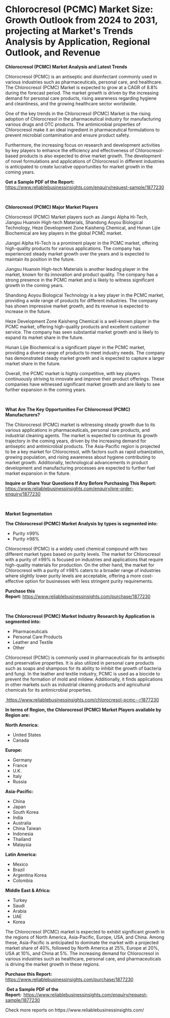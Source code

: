 <p><h1>Chlorocresol (PCMC) Market Size: Growth Outlook from 2024 to 2031, projecting at Market's Trends Analysis by Application, Regional Outlook, and Revenue</h1></p><p><strong>Chlorocresol (PCMC) Market Analysis and Latest Trends</strong></p>
<p><p>Chlorocresol (PCMC) is an antiseptic and disinfectant commonly used in various industries such as pharmaceuticals, personal care, and healthcare. The Chlorocresol (PCMC) Market is expected to grow at a CAGR of 8.8% during the forecast period. The market growth is driven by the increasing demand for personal care products, rising awareness regarding hygiene and cleanliness, and the growing healthcare sector worldwide.</p><p>One of the key trends in the Chlorocresol (PCMC) Market is the rising adoption of Chlorocresol in the pharmaceutical industry for manufacturing various drugs and OTC products. The antimicrobial properties of Chlorocresol make it an ideal ingredient in pharmaceutical formulations to prevent microbial contamination and ensure product safety.</p><p>Furthermore, the increasing focus on research and development activities by key players to enhance the efficiency and effectiveness of Chlorocresol-based products is also expected to drive market growth. The development of novel formulations and applications of Chlorocresol in different industries is anticipated to create lucrative opportunities for market growth in the coming years.</p></p>
<p><strong>Get a Sample PDF of the Report:&nbsp;</strong> <a href="https://www.reliablebusinessinsights.com/enquiry/request-sample/1877230">https://www.reliablebusinessinsights.com/enquiry/request-sample/1877230</a></p>
<p>&nbsp;</p>
<p><strong>Chlorocresol (PCMC) Major Market Players</strong></p>
<p><p>Chlorocresol (PCMC) Market players such as Jiangxi Alpha Hi-Tech, Jiangsu Huanxin High-tech Materials, Shandong Aoyou Biological Technology, Heze Development Zone Kaisheng Chemical, and Hunan Lijie Biochemical are key players in the global PCMC market. </p><p>Jiangxi Alpha Hi-Tech is a prominent player in the PCMC market, offering high-quality products for various applications. The company has experienced steady market growth over the years and is expected to maintain its position in the future. </p><p>Jiangsu Huanxin High-tech Materials is another leading player in the market, known for its innovation and product quality. The company has a strong presence in the PCMC market and is likely to witness significant growth in the coming years.</p><p>Shandong Aoyou Biological Technology is a key player in the PCMC market, providing a wide range of products for different industries. The company has shown impressive market growth, and its revenue is expected to increase in the future.</p><p>Heze Development Zone Kaisheng Chemical is a well-known player in the PCMC market, offering high-quality products and excellent customer service. The company has seen substantial market growth and is likely to expand its market share in the future.</p><p>Hunan Lijie Biochemical is a significant player in the PCMC market, providing a diverse range of products to meet industry needs. The company has demonstrated steady market growth and is expected to capture a larger market share in the future.</p><p>Overall, the PCMC market is highly competitive, with key players continuously striving to innovate and improve their product offerings. These companies have witnessed significant market growth and are likely to see further expansion in the coming years.</p></p>
<p>&nbsp;</p>
<p><strong>What Are The Key Opportunities For Chlorocresol (PCMC) Manufacturers?</strong></p>
<p><p>The Chlorocresol (PCMC) market is witnessing steady growth due to its various applications in pharmaceuticals, personal care products, and industrial cleaning agents. The market is expected to continue its growth trajectory in the coming years, driven by the increasing demand for antiseptic and antimicrobial products. The Asia-Pacific region is projected to be a key market for Chlorocresol, with factors such as rapid urbanization, growing population, and rising awareness about hygiene contributing to market growth. Additionally, technological advancements in product development and manufacturing processes are expected to further fuel market expansion in the future.</p></p>
<p><strong>Inquire or Share Your Questions If Any Before Purchasing This Report:</strong> <a href="https://www.reliablebusinessinsights.com/enquiry/pre-order-enquiry/1877230">https://www.reliablebusinessinsights.com/enquiry/pre-order-enquiry/1877230</a></p>
<p>&nbsp;</p>
<p><strong>Market Segmentation</strong></p>
<p><strong>The Chlorocresol (PCMC) Market Analysis by types is segmented into:</strong></p>
<p><ul><li>Purity ≥99%</li><li>Purity ≥98%</li></ul></p>
<p><p>Chlorocresol (PCMC) is a widely used chemical compound with two different market types based on purity levels. The market for Chlorocresol with a purity of ≥99% is focused on industries and applications that require high-quality materials for production. On the other hand, the market for Chlorocresol with a purity of ≥98% caters to a broader range of industries where slightly lower purity levels are acceptable, offering a more cost-effective option for businesses with less stringent purity requirements.</p></p>
<p><strong>Purchase this Report:&nbsp;</strong><a href="https://www.reliablebusinessinsights.com/purchase/1877230">https://www.reliablebusinessinsights.com/purchase/1877230</a></p>
<p>&nbsp;</p>
<p><strong>The Chlorocresol (PCMC) Market Industry Research by Application is segmented into:</strong></p>
<p><ul><li>Pharmaceuticals</li><li>Personal Care Products</li><li>Leather and Textile</li><li>Other</li></ul></p>
<p><p>Chlorocresol (PCMC) is commonly used in pharmaceuticals for its antiseptic and preservative properties. It is also utilized in personal care products such as soaps and shampoos for its ability to inhibit the growth of bacteria and fungi. In the leather and textile industry, PCMC is used as a biocide to prevent the formation of mold and mildew. Additionally, it finds applications in other markets such as industrial cleaning products and agricultural chemicals for its antimicrobial properties.</p></p>
<p><a href="https://www.reliablebusinessinsights.com/chlorocresol-pcmc--r1877230">&nbsp;https://www.reliablebusinessinsights.com/chlorocresol-pcmc--r1877230</a></p>
<p><strong>In terms of Region, the Chlorocresol (PCMC) Market Players available by Region are:</strong></p>
<p>
    <p> <strong> North America: </strong>
        <ul>
            <li>United States</li>
            <li>Canada</li>
        </ul>
        </p> 
    <p> <strong> Europe: </strong>
        <ul>
            <li>Germany</li>
            <li>France</li>
            <li>U.K.</li>
            <li>Italy</li>
            <li>Russia</li>
        </ul>
        </p> 
    <p> <strong> Asia-Pacific: </strong>
        <ul>
            <li>China</li>
            <li>Japan</li>
            <li>South Korea</li>
            <li>India</li>
            <li>Australia</li>
            <li>China Taiwan</li>
            <li>Indonesia</li>
            <li>Thailand</li>
            <li>Malaysia</li>
        </ul>
        </p> 
    <p> <strong> Latin America: </strong>
        <ul>
            <li>Mexico</li>
            <li>Brazil</li>
            <li>Argentina Korea</li>
            <li>Colombia</li>
        </ul>
        </p> 
    <p> <strong> Middle East & Africa: </strong>
        <ul>
            <li>Turkey</li>
            <li>Saudi</li>
            <li>Arabia</li>
            <li>UAE</li>
            <li>Korea</li>
        </ul>
    </p>
    </p>
<p><p>The Chlorocresol (PCMC) market is expected to exhibit significant growth in the regions of North America, Asia-Pacific, Europe, USA, and China. Among these, Asia-Pacific is anticipated to dominate the market with a projected market share of 40%, followed by North America at 25%, Europe at 20%, USA at 10%, and China at 5%. The increasing demand for Chlorocresol in various industries such as healthcare, personal care, and pharmaceuticals is driving the market growth in these regions.</p></p>
<p><strong>Purchase this Report: </strong><a href="https://www.reliablebusinessinsights.com/purchase/1877230">https://www.reliablebusinessinsights.com/purchase/1877230</a></p>
<p>&nbsp;<strong>Get a Sample PDF of the Report:&nbsp;&nbsp;</strong><a href="https://www.reliablebusinessinsights.com/enquiry/request-sample/1877230">https://www.reliablebusinessinsights.com/enquiry/request-sample/1877230</a></p>
<p><strong></strong></p>
<p>Check more reports on https://www.reliablebusinessinsights.com/</p>